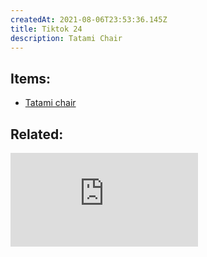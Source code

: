 ```yaml
---
createdAt: 2021-08-06T23:53:36.145Z
title: Tiktok 24
description: Tatami Chair
---
```

## Items:

* [Tatami chair](https://shp.ee/n4k5ue3)

## Related:

<iframe src="https://www.youtube.com/embed/Bi7hiEsK2GM" title="YouTube video player" frameborder="0" allow="accelerometer; autoplay; clipboard-write; encrypted-media; gyroscope; picture-in-picture" allowfullscreen></iframe>
